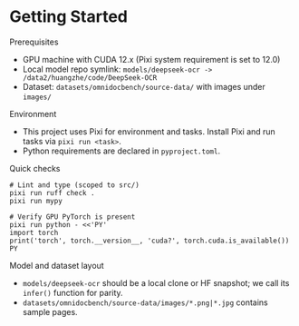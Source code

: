 # Getting Started

Prerequisites
- GPU machine with CUDA 12.x (Pixi system requirement is set to 12.0)
- Local model repo symlink: `models/deepseek-ocr -> /data2/huangzhe/code/DeepSeek-OCR`
- Dataset: `datasets/omnidocbench/source-data/` with images under `images/`

Environment
- This project uses Pixi for environment and tasks. Install Pixi and run tasks via `pixi run <task>`.
- Python requirements are declared in `pyproject.toml`.

Quick checks
```
# Lint and type (scoped to src/)
pixi run ruff check .
pixi run mypy

# Verify GPU PyTorch is present
pixi run python - <<'PY'
import torch
print('torch', torch.__version__, 'cuda?', torch.cuda.is_available())
PY
```

Model and dataset layout
- `models/deepseek-ocr` should be a local clone or HF snapshot; we call its `infer()` function for parity.
- `datasets/omnidocbench/source-data/images/*.png|*.jpg` contains sample pages.

